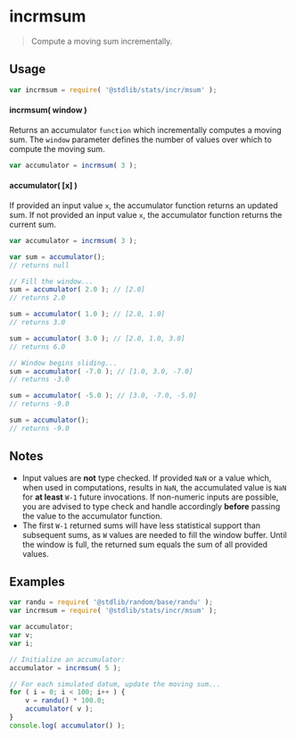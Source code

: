 <!--

@license Apache-2.0

Copyright (c) 2018 The Stdlib Authors.

Licensed under the Apache License, Version 2.0 (the "License");
you may not use this file except in compliance with the License.
You may obtain a copy of the License at

   http://www.apache.org/licenses/LICENSE-2.0

Unless required by applicable law or agreed to in writing, software
distributed under the License is distributed on an "AS IS" BASIS,
WITHOUT WARRANTIES OR CONDITIONS OF ANY KIND, either express or implied.
See the License for the specific language governing permissions and
limitations under the License.

-->

# incrmsum

> Compute a moving sum incrementally.

<section class="usage">

## Usage

```javascript
var incrmsum = require( '@stdlib/stats/incr/msum' );
```

#### incrmsum( window )

Returns an accumulator `function` which incrementally computes a moving sum. The `window` parameter defines the number of values over which to compute the moving sum.

```javascript
var accumulator = incrmsum( 3 );
```

#### accumulator( \[x] )

If provided an input value `x`, the accumulator function returns an updated sum. If not provided an input value `x`, the accumulator function returns the current sum.

```javascript
var accumulator = incrmsum( 3 );

var sum = accumulator();
// returns null

// Fill the window...
sum = accumulator( 2.0 ); // [2.0]
// returns 2.0

sum = accumulator( 1.0 ); // [2.0, 1.0]
// returns 3.0

sum = accumulator( 3.0 ); // [2.0, 1.0, 3.0]
// returns 6.0

// Window begins sliding...
sum = accumulator( -7.0 ); // [1.0, 3.0, -7.0]
// returns -3.0

sum = accumulator( -5.0 ); // [3.0, -7.0, -5.0]
// returns -9.0

sum = accumulator();
// returns -9.0
```

</section>

<!-- /.usage -->

<section class="notes">

## Notes

-   Input values are **not** type checked. If provided `NaN` or a value which, when used in computations, results in `NaN`, the accumulated value is `NaN` for **at least** `W-1` future invocations. If non-numeric inputs are possible, you are advised to type check and handle accordingly **before** passing the value to the accumulator function.
-   The first `W-1` returned sums will have less statistical support than subsequent sums, as `W` values are needed to fill the window buffer. Until the window is full, the returned sum equals the sum of all provided values.

</section>

<!-- /.notes -->

<section class="examples">

## Examples

<!-- eslint no-undef: "error" -->

```javascript
var randu = require( '@stdlib/random/base/randu' );
var incrmsum = require( '@stdlib/stats/incr/msum' );

var accumulator;
var v;
var i;

// Initialize an accumulator:
accumulator = incrmsum( 5 );

// For each simulated datum, update the moving sum...
for ( i = 0; i < 100; i++ ) {
    v = randu() * 100.0;
    accumulator( v );
}
console.log( accumulator() );
```

</section>

<!-- /.examples -->

<section class="links">

</section>

<!-- /.links -->
